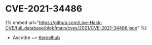 # CVE-2021-34486
{% embed url="https://github.com/Live-Hack-CVE/full_database/blob/main/cves/2021/CVE-2021-34486.json" %}

* Ascotbe ~> [Kernelhub](https://www.alice-snow.ru/2021/database/cve-2021-34486/kernelhub-ascotbe)